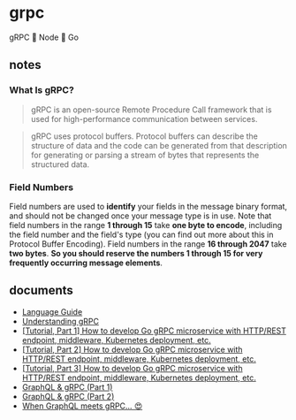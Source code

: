 # grpc

gRPC 🧬 Node 💅 Go

## notes

### What Is gRPC?

> gRPC is an open-source Remote Procedure Call framework that is used for high-performance communication between services.

> gRPC uses protocol buffers. Protocol buffers can describe the structure of data and the code can be generated from that description for generating or parsing a stream of bytes that represents the structured data.

### Field Numbers

Field numbers are used to **identify** your fields in the message binary format, and should not be changed once your message type is in use. Note that field numbers in the range **1 through 15** take **one byte to encode**, including the field number and the field's type (you can find out more about this in Protocol Buffer Encoding). Field numbers in the range **16 through 2047** take **two bytes**. **So you should reserve the numbers 1 through 15 for very frequently occurring message elements**.

## documents

- [Language Guide](https://developers.google.com/protocol-buffers/docs/overview)
- [Understanding gRPC](https://medium.com/better-programming/understanding-grpc-60737b23e79e)
- [[Tutorial, Part 1] How to develop Go gRPC microservice with HTTP/REST endpoint, middleware, Kubernetes deployment, etc.](https://medium.com/@amsokol.com/tutorial-how-to-develop-go-grpc-microservice-with-http-rest-endpoint-middleware-kubernetes-daebb36a97e9)
- [[Tutorial, Part 2] How to develop Go gRPC microservice with HTTP/REST endpoint, middleware, Kubernetes deployment, etc.](https://medium.com/@amsokol.com/tutorial-how-to-develop-go-grpc-microservice-with-http-rest-endpoint-middleware-kubernetes-af1fff81aeb2)
- [[Tutorial, Part 3] How to develop Go gRPC microservice with HTTP/REST endpoint, middleware, Kubernetes deployment, etc.](https://medium.com/@amsokol.com/tutorial-part-3-how-to-develop-go-grpc-microservice-with-http-rest-endpoint-middleware-739aac8f1d7e)
- [GraphQL & gRPC (Part 1)](https://blog.datank.ai/graphql-grpc-part-1-54d92a109619)
- [GraphQL & gRPC (Part 2)](https://blog.datank.ai/graphql-grpc-part-2-37b68765fb0a)
- [When GraphQL meets gRPC… 😍](https://medium.com/@svengau/when-graphql-meets-grpc-3e9729d32e05)
